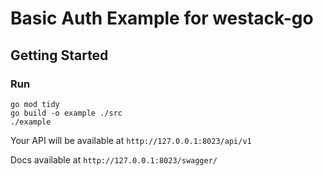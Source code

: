 # Basic Auth Example for westack-go

## Getting Started

### Run

```shell
go mod tidy
go build -o example ./src
./example
```

Your API will be available at `http://127.0.0.1:8023/api/v1`

Docs available at `http://127.0.0.1:8023/swagger/`